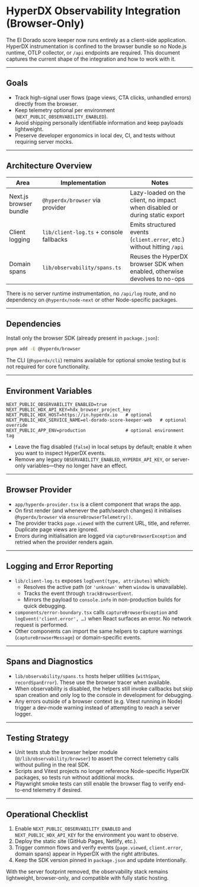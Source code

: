 # HyperDX Observability Integration (Browser-Only)

The El Dorado score keeper now runs entirely as a client-side application. HyperDX instrumentation is confined to the browser bundle so no Node.js runtime, OTLP collector, or `/api` endpoints are required. This document captures the current shape of the integration and how to work with it.

---

## Goals

- Track high-signal user flows (page views, CTA clicks, unhandled errors) directly from the browser.
- Keep telemetry optional per environment (`NEXT_PUBLIC_OBSERVABILITY_ENABLED`).
- Avoid shipping personally identifiable information and keep payloads lightweight.
- Preserve developer ergonomics in local dev, CI, and tests without requiring server mocks.

---

## Architecture Overview

| Area                   | Implementation                     | Notes                                                                     |
| ---------------------- | ---------------------------------- | ------------------------------------------------------------------------- |
| Next.js browser bundle | `@hyperdx/browser` via provider    | Lazy-loaded on the client, no impact when disabled or during static export |
| Client logging         | `lib/client-log.ts` + console fallbacks | Emits structured events (`client.error`, etc.) without hitting `/api`    |
| Domain spans           | `lib/observability/spans.ts`       | Reuses the HyperDX browser SDK when enabled, otherwise devolves to no-ops |

There is no server runtime instrumentation, no `/api/log` route, and no dependency on `@hyperdx/node-next` or other Node-specific packages.

---

## Dependencies

Install only the browser SDK (already present in `package.json`):

```bash
pnpm add -E @hyperdx/browser
```

The CLI (`@hyperdx/cli`) remains available for optional smoke testing but is not required for core functionality.

---

## Environment Variables

```
NEXT_PUBLIC_OBSERVABILITY_ENABLED=true
NEXT_PUBLIC_HDX_API_KEY=hdx_browser_project_key
NEXT_PUBLIC_HDX_HOST=https://in.hyperdx.io   # optional
NEXT_PUBLIC_HDX_SERVICE_NAME=el-dorado-score-keeper-web   # optional override
NEXT_PUBLIC_APP_ENV=production               # optional environment tag
```

- Leave the flag disabled (`false`) in local setups by default; enable it when you want to inspect HyperDX events.
- Remove any legacy `OBSERVABILITY_ENABLED`, `HYPERDX_API_KEY`, or server-only variables—they no longer have an effect.

---

## Browser Provider

- `app/hyperdx-provider.tsx` is a client component that wraps the app.
- On first render (and whenever the path/search changes) it initialises `@hyperdx/browser` via `ensureBrowserTelemetry()`.
- The provider tracks `page.viewed` with the current URL, title, and referrer. Duplicate page views are ignored.
- Errors during initialisation are logged via `captureBrowserException` and retried when the provider renders again.

---

## Logging and Error Reporting

- `lib/client-log.ts` exposes `logEvent(type, attributes)` which:
  - Resolves the active path (or `'unknown'` when `window` is unavailable).
  - Tracks the event through `trackBrowserEvent`.
  - Mirrors the payload to `console.info` in non-production builds for quick debugging.
- `components/error-boundary.tsx` calls `captureBrowserException` and `logEvent('client.error', …)` when React surfaces an error. No network request is performed.
- Other components can import the same helpers to capture warnings (`captureBrowserMessage`) or domain-specific events.

---

## Spans and Diagnostics

- `lib/observability/spans.ts` hosts helper utilities (`withSpan`, `recordSpanError`). These use the browser tracer when available.
- When observability is disabled, the helpers still invoke callbacks but skip span creation and only log to the console in development for debugging.
- Any errors outside of a browser context (e.g. Vitest running in Node) trigger a dev-mode warning instead of attempting to reach a server logger.

---

## Testing Strategy

- Unit tests stub the browser helper module (`@/lib/observability/browser`) to assert the correct telemetry calls without pulling in the real SDK.
- Scripts and Vitest projects no longer reference Node-specific HyperDX packages, so tests run without additional mocks.
- Playwright smoke tests can still enable the browser flag to verify end-to-end telemetry if desired.

---

## Operational Checklist

1. Enable `NEXT_PUBLIC_OBSERVABILITY_ENABLED` and `NEXT_PUBLIC_HDX_API_KEY` for the environment you want to observe.
2. Deploy the static site (GitHub Pages, Netlify, etc.).
3. Trigger common flows and verify events (`page.viewed`, `client.error`, domain spans) appear in HyperDX with the right attributes.
4. Keep the SDK version pinned in `package.json` and update intentionally.

With the server footprint removed, the observability stack remains lightweight, browser-only, and compatible with fully static hosting.
